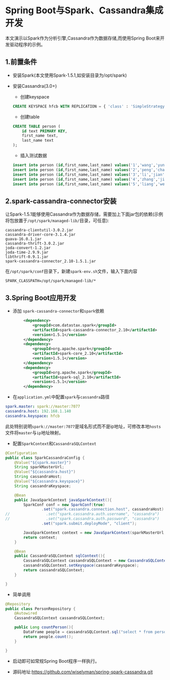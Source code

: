 # Spring Boot与Spark、Cassandra集成开发

本文演示以Spark作为分析引擎,Cassandra作为数据存储,而使用Spring Boot来开发驱动程序的示例。

## 1.前置条件

- 安装Spark(本文使用Spark-1.5.1,如安装目录为/opt/spark)
- 安装Cassandra(3.0+)
    - 创建keyspace
    
    ```sql
    CREATE KEYSPACE hfcb WITH REPLICATION = { 'class' : 'SimpleStrategy', 'replication_factor' : 3 };
    ```
    
    - 创建table
    
    ```sql
    CREATE TABLE person (
        id text PRIMARY KEY,
        first_name text,
        last_name text
    );
    ```
    
    - 插入测试数据
    
    ```sql
    insert into person (id,first_name,last_name) values('1','wang','yunfei');
    insert into person (id,first_name,last_name) values('2','peng','chao');
    insert into person (id,first_name,last_name) values('3','li','jian');
    insert into person (id,first_name,last_name) values('4','zhang','jie');
    insert into person (id,first_name,last_name) values('5','liang','wei');
    ```
 
## 2.spark-cassandra-connector安装

让Spark-1.5.1能够使用Cassandra作为数据存储，需要加上下面jar包的依赖(示例将包放置于`/opt/spark/managed-lib/`目录，可任意):

```
cassandra-clientutil-3.0.2.jar
cassandra-driver-core-3.1.4.jar
guava-16.0.1.jar
cassandra-thrift-3.0.2.jar 
joda-convert-1.2.jar
joda-time-2.9.9.jar
libthrift-0.9.1.jar
spark-cassandra-connector_2.10-1.5.1.jar
```
在`/opt/spark/conf`目录下，新建`spark-env.sh`文件，输入下面内容

```
SPARK_CLASSPATH=/opt/spark/managed-lib/*
```
## 3.Spring Boot应用开发
- 添加 `spark-cassandra-connector`和`spark`依赖

```xml
		<dependency>
			<groupId>com.datastax.spark</groupId>
			<artifactId>spark-cassandra-connector_2.10</artifactId>
			<version>1.5.1</version>
		</dependency>
		<dependency>
			<groupId>org.apache.spark</groupId>
			<artifactId>spark-core_2.10</artifactId>
			<version>1.5.1</version>
		</dependency>
		<dependency>
			<groupId>org.apache.spark</groupId>
			<artifactId>spark-sql_2.10</artifactId>
			<version>1.5.1</version>
		</dependency>
```

- 在`application.yml`中配置`spark`与`cassandra`路径

```yaml
spark.master: spark://master:7077
cassandra.host: 192.168.1.140
cassandra.keyspace: hfcb
```

此处特别说明`spark://master:7077`是域名形式而不是ip地址，可修改本地`hosts`文件将`master`与`ip`地址映射。
    

- 配置`SparkContext`和`CassandraSQLContext`

```java
@Configuration
public class SparkCassandraConfig {
    @Value("${spark.master}")
    String sparkMasterUrl;
    @Value("${cassandra.host}")
    String cassandraHost;
    @Value("${cassandra.keyspace}")
    String cassandraKeyspace;

    @Bean
    public JavaSparkContext javaSparkContext(){
        SparkConf conf = new SparkConf(true)
                .set("spark.cassandra.connection.host", cassandraHost)
//                .set("spark.cassandra.auth.username", "cassandra")
//                .set("spark.cassandra.auth.password", "cassandra")
                .set("spark.submit.deployMode", "client");

        JavaSparkContext context = new JavaSparkContext(sparkMasterUrl, "SparkDemo", conf);
        return context;
    }

    @Bean
    public CassandraSQLContext sqlContext(){
        CassandraSQLContext cassandraSQLContext = new CassandraSQLContext(javaSparkContext().sc());
        cassandraSQLContext.setKeyspace(cassandraKeyspace);
        return cassandraSQLContext;
    }

}
```

- 简单调用

```java
@Repository
public class PersonRepository {
    @Autowired
    CassandraSQLContext cassandraSQLContext;

    public Long countPerson(){
        DataFrame people = cassandraSQLContext.sql("select * from person order by id");
        return people.count();
    }

}

```

- 启动即可如常规Spring Boot程序一样执行。

- 源码地址:https://github.com/wiselyman/spring-spark-cassandra.git

